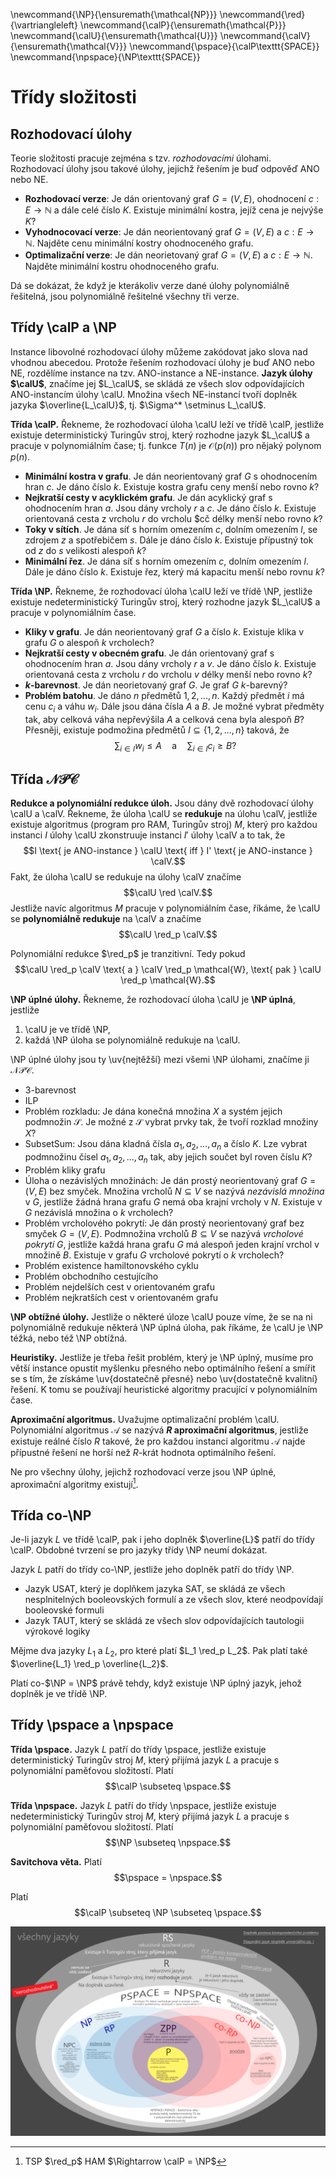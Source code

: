 \newcommand{\NP}{\ensuremath{\mathcal{NP}}}
\newcommand{\red}{\vartriangleleft}
\newcommand{\calP}{\ensuremath{\mathcal{P}}}
\newcommand{\calU}{\ensuremath{\mathcal{U}}}
\newcommand{\calV}{\ensuremath{\mathcal{V}}}
\newcommand{\pspace}{\calP\texttt{SPACE}}
\newcommand{\npspace}{\NP\texttt{SPACE}}

[^1]: TSP $\red_p$ HAM $\Rightarrow \calP = \NP$

# Třídy složitosti

## Rozhodovací úlohy

Teorie složitosti pracuje zejména s tzv. *rozhodovacími* úlohami. Rozhodovací úlohy jsou takové úlohy, jejichž řešením je buď odpověď ANO nebo NE.

* **Rozhodovací verze**: Je dán orientovaný graf $G = (V, E)$, ohodnocení $c: E \rightarrow \mathbb{N}$ a dále celé číslo $K$. Existuje minimální kostra, jejíž cena je nejvýše $K$?
* **Vyhodnocovací verze**: Je dán neorientovaný graf $G = (V, E)$ a $c: E \rightarrow \mathbb{N}$. Najděte cenu minimální kostry ohodnoceného grafu.
* **Optimalizační verze**: Je dán neorietovaný graf $G = (V, E)$ a $c: E \rightarrow \mathbb{N}$. Najděte minimální kostru ohodnoceného grafu.

Dá se dokázat, že když je kterákoliv verze dané úlohy polynomiálně řešitelná, jsou polynomiálně řešitelné všechny tři verze.

## Třídy \calP a \NP

Instance libovolné rozhodovací úlohy můžeme zakódovat jako slova nad vhodnou abecedou. Protože řešením rozhodovací úlohy je buď ANO nebo NE, rozdělíme instance na tzv. ANO-instance a NE-instance. **Jazyk úlohy $\calU$**, značíme jej $L_\calU$, se skládá ze všech slov odpovídajících ANO-instancím úlohy \calU. Množina všech NE-instancí tvoří doplněk jazyka $\overline{L_\calU}$, tj. $\Sigma^* \setminus L_\calU$.

**Třída \calP.** Řekneme, že rozhodovací úloha \calU leží ve třídě \calP, jestliže existuje deterministický Turingův stroj, který rozhodne jazyk $L_\calU$ a pracuje v polynomiálním čase; tj. funkce $T(n)$ je $\mathcal{O}(p(n))$ pro nějaký polynom $p(n)$.

* **Minimální kostra v grafu**. Je dán neorientovaný graf $G$ s ohodnocením hran $c$. Je dáno číslo $k$. Existuje kostra grafu ceny menší nebo rovno $k$?
* **Nejkratší cesty v acyklickém grafu**. Je dán acyklický graf s ohodnocením hran $a$. Jsou dány vrcholy $r$ a $c$. Je dáno číslo $k$. Existuje orientovaná cesta z vrcholu $r$ do vrcholu $cč délky menší nebo rovno $k$?
* **Toky v sítích**. Je dána síť s horním omezením $c$, dolním omezením $l$, se zdrojem $z$ a spotřebičem $s$. Dále je dáno číslo $k$. Existuje přípustný tok od $z$ do $s$ velikosti alespoň $k$?
* **Minimální řez**. Je dána síť s horním omezením $c$, dolním omezením $l$. Dále je dáno číslo $k$. Existuje řez, který má kapacitu menší nebo rovnu $k$?

**Třída \NP.** Řekneme, že rozhodovací úloha \calU leží ve třídě \NP, jestliže existuje nedeterministický Turingův stroj, který rozhodne jazyk $L_\calU$ a pracuje v polynomiálním čase.

* **Kliky v grafu**. Je dán neorientovaný graf $G$ a číslo $k$. Existuje klika v grafu $G$ o alespoň $k$ vrcholech?
* **Nejkratší cesty v obecném grafu**. Je dán orientovaný graf s ohodnocením hran $a$. Jsou dány vrcholy $r$ a $v$. Je dáno číslo $k$. Existuje orientovaná cesta z vrcholu $r$ do vrcholu $v$ délky menší nebo rovno $k$?
* **$k$-barevnost**. Je dán neorietovaný graf $G$. Je graf $G$ $k$-barevný?
* **Problém batohu**. Je dáno $n$ předmětů $1, 2, ..., n$. Každý předmět $i$ má cenu $c_i$ a váhu $w_i$. Dále jsou dána čísla $A$ a $B$. Je možné vybrat předměty tak, aby celková váha nepřevýšila $A$ a celková cena byla alespoň $B$? Přesněji, existuje podmožina předmětů $I \subseteq \{ 1, 2, ..., n \}$ taková, že
$$ \sum_{i \in I} w_i \leq A \quad \text{a} \quad \sum_{i \in I} c_i \geq B?$$

## Třída $\mathcal{NPC}$

**Redukce a polynomiální redukce úloh.** Jsou dány dvě rozhodovací úlohy \calU a \calV. Řekneme, že úloha \calU se **redukuje** na úlohu \calV, jestliže existuje algoritmus (program pro RAM, Turingův stroj) $M$, který pro každou instanci $I$ úlohy \calU zkonstruuje instanci $I'$ úlohy \calV a to tak, že
$$I \text{ je ANO-instance } \calU \text{ iff } I' \text{ je ANO-instance } \calV.$$
Fakt, že úloha \calU se redukuje na úlohy \calV značíme
$$\calU \red \calV.$$
Jestliže navíc algoritmus $M$ pracuje v polynomiálním čase, říkáme, že \calU se **polynomiálně redukuje** na \calV a značíme
$$\calU \red_p \calV.$$

Polynomiální redukce $\red_p$ je tranzitivní. Tedy pokud
$$\calU \red_p \calV \text{ a } \calV \red_p \mathcal{W}, \text{ pak } \calU \red_p \mathcal{W}.$$

**\NP úplné úlohy.** Řekneme, že rozhodovací úloha \calU je **\NP úplná**, jestliže

1. \calU je ve třídě \NP,
2. každá \NP úloha se polynomiálně redukuje na \calU.

\NP úplné úlohy jsou ty \uv{nejtěžší} mezi všemi \NP úlohami, značíme ji $\mathcal{NPC}$.

* 3-barevnost
* ILP
* Problém rozkladu: Je dána konečná množina $X$ a systém jejich podmnožin $\mathcal{S}$. Je možné z $\mathcal{S}$ vybrat prvky tak, že tvoří rozklad množiny $X$?
* SubsetSum: Jsou dána kladná čísla $a_1, a_2, ..., a_n$ a číslo $K$. Lze vybrat podmnožinu čísel $a_1, a_2, ..., a_n$ tak, aby jejich součet byl roven číslu $K$?
* Problém kliky grafu
* Úloha o nezávislých množinách: Je dán prostý neorientovaný graf $G = (V, E)$ bez smyček. Množina vrcholů $N \subseteq V$ se nazývá *nezávislá množina* v $G$, jestliže žádná hrana grafu $G$ nemá oba krajní vrcholy v $N$. Existuje v $G$ nezávislá množina o $k$ vrcholech?
* Problém vrcholového pokrytí: Je dán prostý neorientovaný graf bez smyček $G = (V, E)$. Podmnožina vrcholů $B \subseteq V$ se nazývá *vrcholové pokrytí* $G$, jestliže každá hrana grafu $G$ má alespoň jeden krajní vrchol v množině $B$. Existuje v grafu $G$ vrcholové pokrytí o $k$ vrcholech?
* Problém existence hamiltonovského cyklu
* Problém obchodního cestujícího
* Problém nejdelších cest v orientovaném grafu
* Problém nejkratších cest v orientovaném grafu

**\NP obtížné úlohy.** Jestliže o některé úloze \calU pouze víme, že se na ni polynomiálně redukuje některá \NP úplná úloha, pak říkáme, že \calU je \NP téžká, nebo též \NP obtížná.

**Heuristiky.** Jestliže je třeba řešit problém, který je \NP úplný, musíme pro větší instance opustit myšlenku přesného nebo optimálního řešení a smířit se s tím, že získáme \uv{dostatečně přesné} nebo \uv{dostatečně kvalitní} řešení. K tomu se používají heuristické algoritmy pracující v polynomiálním čase.

**Aproximační algoritmus.** Uvažujme optimalizační problém \calU. Polynomiální algoritmus $\mathcal{A}$ se nazývá **$R$ aproximační algoritmus**, jestliže existuje reálné číslo $R$ takové, že pro každou instanci algoritmu $\mathcal{A}$ najde přípustné řešení ne horší než $R$-krát hodnota optimálního řešení.

Ne pro všechny úlohy, jejichž rozhodovací verze jsou \NP úplné, aproximační algoritmy existují[^1].

## Třída co-\NP

Je-li jazyk $L$ ve třídě \calP, pak i jeho doplněk $\overline{L}$ patří do třídy \calP. Obdobné tvrzení se pro jazyky třídy \NP neumí dokázat.

Jazyk $L$ patří do třídy co-\NP, jestliže jeho doplněk patří do třídy \NP.

* Jazyk USAT, který je doplňkem jazyka SAT, se skládá ze všech nesplnitelných booleovských formulí a ze všech slov, které neodpovídají booleovské formuli
* Jazyk TAUT, který se skládá ze všech slov odpovídajících tautologii výrokové logiky

Mějme dva jazyky $L_1$ a $L_2$, pro které platí $L_1 \red_p L_2$. Pak platí také $\overline{L_1} \red_p \overline{L_2}$.

Platí co-$\NP = \NP$ právě tehdy, když existuje \NP úplný jazyk, jehož doplněk je ve třídě \NP.

## Třídy \pspace a \npspace

**Třída \pspace.** Jazyk $L$ patří do třídy \pspace, jestliže existuje deterministický Turingův stroj $M$, který přijímá jazyk $L$ a pracuje s polynomiální paměťovou složitostí. Platí
$$\calP \subseteq \pspace.$$

**Třída \npspace.** Jazyk $L$ patří do třídy \npspace, jestliže existuje nedeterministický Turingův stroj $M$, který přijímá jazyk $L$ a pracuje s polynomiální paměťovou složitostí. Platí
$$\NP \subseteq \npspace.$$

**Savitchova věta.** Platí
$$\pspace = \npspace.$$

Platí
$$\calP \subseteq \NP \subseteq \pspace.$$

![Třídy obtížnosti](assets/complexity-classes.png)
